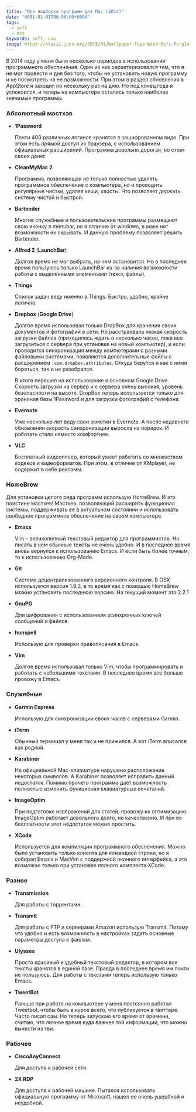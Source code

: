 ```yaml
---
title: "Моя подборка программ для Mac (2014)"
date: "0001-01-01T00:00:00+0000"
tags:
  - soft
  - osx
keywords: soft, osx
image: https://static.juev.org/2015/01/Wallpaper-Tape-Wind-Soft-Purple.jpg
---
```

В 2014 году у меня было несколько периодов в использовании программного обеспечения. Один из них характеризовался тем, что я не мог провести и дня без того, чтобы не установить новую программу и не посмотреть на ее возможности. При этом в раздел обновления в AppStore я заходил по нескольку раз на дню. Но под конец года я успокоился, и теперь на компьютере остались только наиболее значимые программы.

### Абсолютный мастхэв

- **1Password**
    
	Почти 400 различных логинов хранятся в зашифрованном виде. При этом есть прямой доступ из браузера, с использованием официальных расширений. Программа довольно дорогая, но стоит своих денег.

- **CleanMyMac 2**
    
    Программа, позволяющая не только полностью удалять программное обеспечение с компьютера, но и проводить регулярные чистки, удаляя кеши, хвосты. Что позволяет держать систему чистой и быстрой.

- **Bartender**
    
    Многие служебные и пользовательские программы размещают свою иконку в menubar, но в отличие от windows, в маке нет возможности их скрывать. И данную проблему позволяет решить Bartender.

- **Alfred 2** (**LaunchBar**)
    
    Долгое время не мог выбрать, на чем остановится. Но в последнее время пользуюсь только LaunchBar из-за наличия возможности работы с выделенными элементами (текст, файлы).

- **Things**
    
    Список задач веду именно в Things. Быстро, удобно, крайне логично.

- **Dropbox** (**Google Drive**)
    
    Долгое время использовал только DropBox для хранения своих документов и фотографий в сети. Но расстраивала низкая скорость загрузки файлов (приходилось ждать о несколько часов, пока все загрузиться с сервера при установке на новый компьютер), и если проводится синхронизация между компютерами с разными файловыми системами, появляются дополнительные файлы с расширением `:com.dropbox.attributes`. Откуда берутся и как с ними бороться, так и не разобрался.
    
    В итоге перешел на использование в основном Google Drive. Скорость загрузки на сервер и с сервера очень высокая, уровень безопасности на высоте. DropBox теперь используется только для хранения базы 1Password и для загрузки фотографий с телефона.

- **Evernote**
    
    Уже несколько лет веду свои заметки в Evernote. А после недавнего обновления скорость синхронизации выросла на порядок. И работать стало намного комфортнее.

- **VLC**
    
    Бесплатный видеоплеер, который умеет работать со множеством кодеков и видеоформатов. При этом, в отличие от KMplayer, не содержит в себе рекламы.

### HomeBrew

Для установки целого ряда программ использую HomeBrew. И это поистине мастхев! Мастхев, позволяющий расширить функционал системы, поддерживать ее в актуальном состоянии и использовать свободное программное обеспечение на своем компьютере.

- **Emacs**
    
    Vim &#x2013; великолепный текстовый редактор для программистов. Но писать в нем обычные тексты не очень удобно. И в последнее время вновь вернулся к использованию Emacs. И если быть более точным, то к использованию Org-Mode.

- **Git**
    
    Система децентрализованного версионного контроля. В OSX используется версия 1.9.3, в то время как с помощью HomeBrew можно установить последнюю версию. На текущий момент это 2.2.1

- **GnuPG**
    
    Для шифрования с использованием асинхронных ключей сообщений и файлов.

- **hunspell**
    
    Использую для проверки правописания в Emacs.

- **Vim**
    
    Долгое время использовал только Vim, чтобы программировать и работать с небольшими текстами. В последнее время все больше провожу в Emacs.

### Служебные

- **Garmin Express**
    
    Использую для синхронизации своих часов с серверами Garmin.

- **iTerm**
    
    Обычный терминал у меня так и не прижился. А вот iTerm вписался как родной.

- **Karabiner**
    
    На официальной Mac-клавиатуре нарушено расположение некоторых символов. А Karabiner позволяет исправить данный недостаток. Помимо прочего программа дает возможность полностью изменить функционал клавиатурных сочетаний.

- **ImageOptim**
    
    При подготовке изображений для статей, провожу их оптимизацию. ImageOptim работает довольного долго, но качественно. И при ее бесплатности этот недостаток можно простить.

- **XCode**
    
    Используется для компиляции программного обеспечения. Можно было установить только клиента для командной строки, но я собирал Emacs и MacVim с поддержкой оконного интерфейса, а это возможно только при установке полного комплекта XCode.

### Разное

- **Transmission**
    
    Для работы с торрентами.

- **Transmit**
    
    Для работы с FTP и серверами Amazon использую Transmit. Потому что удобно и есть возможность в настройках задать основные параметры доступа к файлам.

- **Ulysses**
    
    Просто красивый и удобный текстовый редактор, в котором все тексты хранятся в единой базе. Правда в последнее время им почти не пользуюсь. Для работы с текстами теперь использую только Emacs.

- **TweetBot**
    
    Раньше при работе на компьютере у меня постоянно работал Tweetbot, чтобы быть в курсе всего, что публикуется в твиттере. Часто писал сам. Но теперь запускаю его время от времени, считаю, что личное время куда важнее той информации, что можно вынести из тви.

### Рабочее

- **CiscoAnyConnect**
    
    Для доступа к рабочей сети.

- **2X RDP**
    
    Для доступа к рабочей машине. Пытался использовать официальную программу от Microsoft, нашел ее очень ущербной и неудобной.
